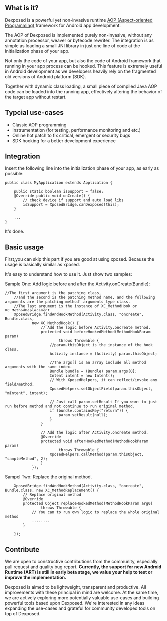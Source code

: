 What is it?
-----------
Dexposed is a powerful yet non-invasive runtime [AOP (Aspect-oriented Programming)](http://en.wikipedia.org/wiki/Aspect-oriented_programming) framework
for Android app development.

The AOP of Dexposed is implemented purely non-invasive, without any annotation processor,
weaver or bytecode rewriter. The integration is as simple as loading a small JNI library
in just one line of code at the initialization phase of your app.

Not only the code of your app, but also the code of Android framework that running in your
app process can be hooked. This feature is extremely useful in Android development as we
developers heavily rely on the fragmented old versions of Android platform (SDK).

Together with dynamic class loading, a small piece of compiled Java AOP code can be loaded
into the running app, effectively altering the behavior of the target app without restart.

Typcial use-cases
-----------------
* Classic AOP programming
* Instrumentation (for testing, performance monitoring and etc.)
* Online hot patch to fix critical, emergent or security bugs
* SDK hooking for a better development experience

Integration
-----------
Insert the following line into the initialization phase of your app, as early as possible:

    public class MyApplication extends Application {

        public static boolean isSupport = false;
        @Override public void onCreate() {        
            // check device if support and auto load libs
            isSupport = XposedBridge.canDexposed(this);
        }

        ...
    }

It's done.

Basic usage
-----------
First,you can skip this part if you are good at using xposed. Because the usage is basically similar as xposed.

It's easy to understand how to use it. Just show two samples:

Sample One: Add logic before and after the Activity.onCreate(Bundle);

	//The first argument is the patching class,
		//and the second is the patching method name, and the following arguments are the patching method' arguments type class.
		//The last argument is the instance of XC_MethodHook or XC_MethodReplacement
		XposedBridge.findAndHookMethod(Activity.class, "oncreate", Bundle.class,
				new XC_MethodHook() {
                    // Add the logic before Activity.oncreate method.
					protected void beforeHookedMethod(MethodHookParam param)
							throws Throwable {
						//param.thisObject is the instance of the hook class.
						Activity instance = (Activity) param.thisObject;
						
						//The args[] is an array include all method arguments with the same index.
						Bundle bundle = (Bundle) param.args[0];
						Intent intent = new Intent();
						// With XposedHelpers, it can reflect/invoke any field/method.	
						XposedHelpers.setObjectField(param.thisObject, "mIntent", intent);
					    
						// Just call param.setResult If you want to just run before method and not continue to run original method.
						if (bundle.containsKey("return")) {
							param.setResult(null);
						}
					}
					
					// Add the logic after Activity.oncreate method.
					@Override
					protected void afterHookedMethod(MethodHookParam param)
							throws Throwable {
						XposedHelpers.callMethod(param.thisObject, "sampleMethod", 2);
					}
				});
				
Sampel Two: Replace the original method.

		XposedBridge.findAndHookMethod(Activity.class, "oncreate", Bundle.class, new XC_MethodReplacement() {
			// Replace original method
			@Override
			protected Object replaceHookedMethod(MethodHookParam arg0)
					throws Throwable {
				// You can to run own logic to replace the whole original method	
				........
			}

		});

Contribute
----------
We are open to constructive contributions from the community, especially pull request
and quality bug report. **Currently, the support for new Android Runtime (ART) is still
in early beta stage, we value your help to test or improve the implementation.**

Dexposed is aimed to be lightweight, transparent and productive. All improvements with
these principal in mind are welcome. At the same time, we are actively exploring more
potentially valuable use-cases and building powerful tools based upon Dexposed. We're
interested in any ideas expanding the use-cases and grateful for community developed
tools on top of Dexposed.